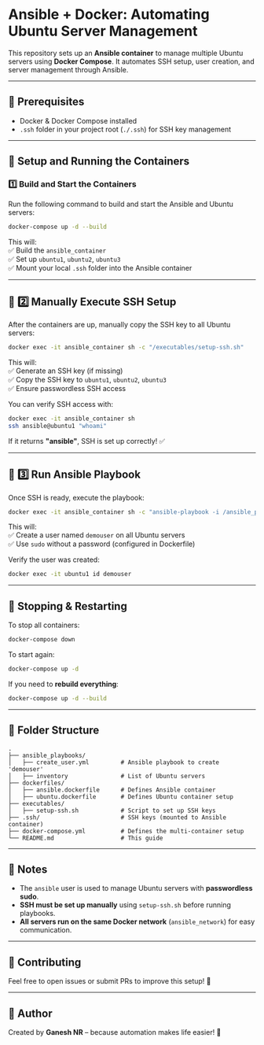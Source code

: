 # Ansible + Docker: Automating Ubuntu Server Management

This repository sets up an **Ansible container** to manage multiple Ubuntu servers using **Docker Compose**. It automates SSH setup, user creation, and server management through Ansible.

---

## **📌 Prerequisites**

- Docker & Docker Compose installed
- `.ssh` folder in your project root (`./.ssh`) for SSH key management

---

## **🚀 Setup and Running the Containers**

### **1️⃣ Build and Start the Containers**

Run the following command to build and start the Ansible and Ubuntu servers:

```sh
docker-compose up -d --build
```

This will:  
✅ Build the `ansible_container`  
✅ Set up `ubuntu1`, `ubuntu2`, `ubuntu3`  
✅ Mount your local `.ssh` folder into the Ansible container

---

## **🔑 2️⃣ Manually Execute SSH Setup**

After the containers are up, manually copy the SSH key to all Ubuntu servers:

```sh
docker exec -it ansible_container sh -c "/executables/setup-ssh.sh"
```

This will:  
✅ Generate an SSH key (if missing)  
✅ Copy the SSH key to `ubuntu1`, `ubuntu2`, `ubuntu3`  
✅ Ensure passwordless SSH access

You can verify SSH access with:

```sh
docker exec -it ansible_container sh
ssh ansible@ubuntu1 "whoami"
```

If it returns **"ansible"**, SSH is set up correctly! ✅

---

## **📜 3️⃣ Run Ansible Playbook**

Once SSH is ready, execute the playbook:

```sh
docker exec -it ansible_container sh -c "ansible-playbook -i /ansible_playbooks/inventory /ansible_playbooks/create_user.yml"
```

This will:  
✅ Create a user named `demouser` on all Ubuntu servers  
✅ Use `sudo` without a password (configured in Dockerfile)

Verify the user was created:

```sh
docker exec -it ubuntu1 id demouser
```

---

## **🔄 Stopping & Restarting**

To stop all containers:

```sh
docker-compose down
```

To start again:

```sh
docker-compose up -d
```

If you need to **rebuild everything**:

```sh
docker-compose up -d --build
```

---

## **📂 Folder Structure**

```
.
├── ansible_playbooks/
│   ├── create_user.yml         # Ansible playbook to create 'demouser'
│   ├── inventory               # List of Ubuntu servers
├── dockerfiles/
│   ├── ansible.dockerfile      # Defines Ansible container
│   ├── ubuntu.dockerfile       # Defines Ubuntu container setup
├── executables/
│   ├── setup-ssh.sh            # Script to set up SSH keys
├── .ssh/                       # SSH keys (mounted to Ansible container)
├── docker-compose.yml          # Defines the multi-container setup
└── README.md                   # This guide
```

---

## **📌 Notes**

- The `ansible` user is used to manage Ubuntu servers with **passwordless sudo**.
- **SSH must be set up manually** using `setup-ssh.sh` before running playbooks.
- **All servers run on the same Docker network** (`ansible_network`) for easy communication.

---

## **📢 Contributing**

Feel free to open issues or submit PRs to improve this setup! 🎯

---

## **🧘 Author**

Created by **Ganesh NR** – because automation makes life easier! 🚀
